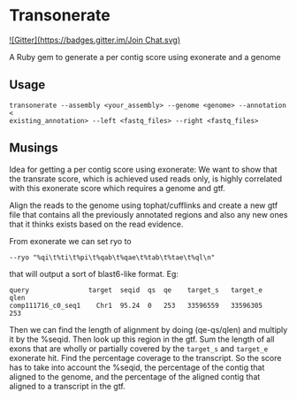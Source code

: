 Transonerate
============
[![Gitter](https://badges.gitter.im/Join Chat.svg)](https://gitter.im/cboursnell/transonerate?utm_source=badge&utm_medium=badge&utm_campaign=pr-badge&utm_content=badge)

A Ruby gem to generate a per contig score using exonerate and a genome

## Usage

```
transonerate --assembly <your_assembly> --genome <genome> --annotation <
existing_annotation> --left <fastq_files> --right <fastq_files>
```

## Musings

Idea for getting a per contig score using exonerate: We want to show that the
transrate score, which is achieved used reads only, is highly correlated with
this exonerate score which requires a genome and gtf.

Align the reads to the genome using tophat/cufflinks and create a new gtf file
that contains all the previously annotated regions and also any new ones that
it thinks exists based on the read evidence.

From exonerate we can set ryo to

    --ryo "%qi\t%ti\t%pi\t%qab\t%qae\t%tab\t%tae\t%ql\n"

that will output a sort of blast6-like format. Eg:

    query               target  seqid  qs  qe    target_s   target_e     qlen
    comp111716_c0_seq1    Chr1  95.24  0   253   33596559   33596305     253

Then we can find the length of alignment by doing (qe-qs/qlen) and multiply it
by the %seqid. Then look up this region in the gtf. Sum the length of all exons
that are wholly or partially covered by the `target_s` and `target_e` exonerate
hit. Find the percentage coverage to the transcript. So the score has to take
into account the %seqid, the percentage of the contig that aligned to the
genome, and the percentage of the aligned contig that aligned to a transcript
in the gtf.

